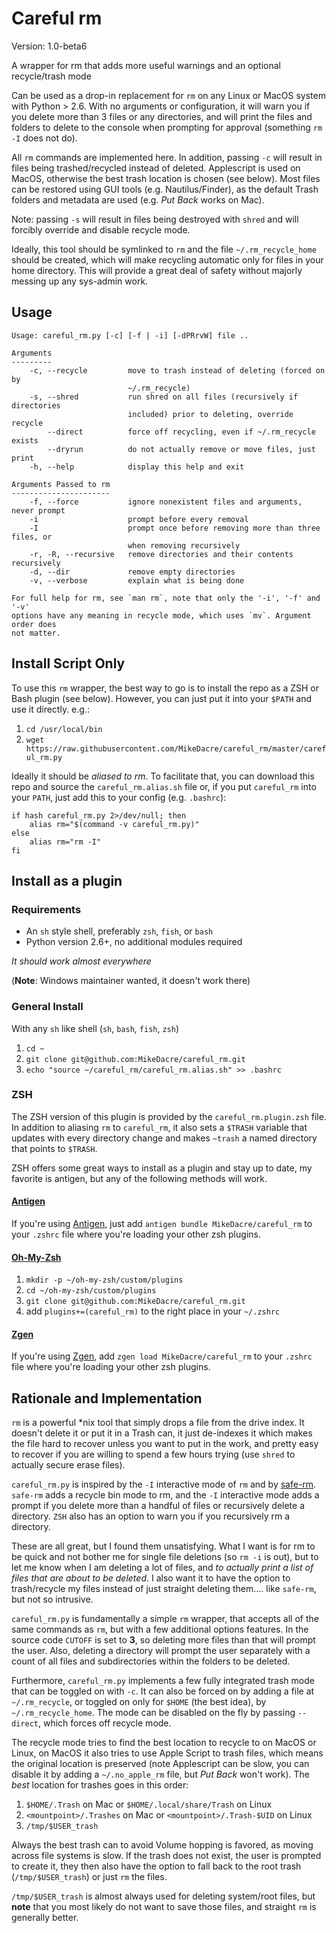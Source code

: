 # Careful rm

Version: 1.0-beta6

A wrapper for rm that adds more useful warnings and an optional recycle/trash mode

Can be used as a drop-in replacement for `rm` on any Linux or MacOS system with
Python > 2.6. With no arguments or configuration, it will warn you if you
delete more than 3 files or any directories, and will print the files and
folders to delete to the console when prompting for approval (something `rm -I`
does not do).

All `rm` commands are implemented here. In addition, passing `-c` will result
in files being trashed/recycled instead of deleted. Applescript is used on
MacOS, otherwise the best trash location is chosen (see below). Most files can
be restored using GUI tools (e.g. Nautilus/Finder), as the default Trash
folders and metadata are used (e.g. *Put Back* works on Mac).

Note: passing `-s` will result in files being destroyed with `shred` and will
forcibly override and disable recycle mode.

Ideally, this tool should be symlinked to `rm` and the file
`~/.rm_recycle_home` should be created, which will make recycling automatic
only for files in your home directory. This will provide a great deal of safety
without majorly messing up any sys-admin work.

## Usage

```
Usage: careful_rm.py [-c] [-f | -i] [-dPRrvW] file ..

Arguments
---------
    -c, --recycle         move to trash instead of deleting (forced on by
                          ~/.rm_recycle)
    -s, --shred           run shred on all files (recursively if directories
                          included) prior to deleting, override recycle
        --direct          force off recycling, even if ~/.rm_recycle exists
        --dryrun          do not actually remove or move files, just print
    -h, --help            display this help and exit

Arguments Passed to rm
----------------------
    -f, --force           ignore nonexistent files and arguments, never prompt
    -i                    prompt before every removal
    -I                    prompt once before removing more than three files, or
                          when removing recursively
    -r, -R, --recursive   remove directories and their contents recursively
    -d, --dir             remove empty directories
    -v, --verbose         explain what is being done

For full help for rm, see `man rm`, note that only the '-i', '-f' and '-v'
options have any meaning in recycle mode, which uses `mv`. Argument order does
not matter.
```

## Install Script Only

To use this `rm` wrapper, the best way to go is to install the repo as a ZSH or
Bash plugin (see below). However, you can just put it into your `$PATH` and use
it directly. e.g.:

1. `cd /usr/local/bin`
2. `wget https://raw.githubusercontent.com/MikeDacre/careful_rm/master/careful_rm.py`

Ideally it should be *aliased to rm*. To facilitate that, you can download this
repo and source the `careful_rm.alias.sh` file or, if you put `careful_rm` into
your `PATH`, just add this to your config (e.g. `.bashrc`):

```shell
if hash careful_rm.py 2>/dev/null; then
    alias rm="$(command -v careful_rm.py)"
else
    alias rm="rm -I"
fi
```
## Install as a plugin

### Requirements

- An `sh` style shell, preferably `zsh`, `fish`, or `bash`
- Python version 2.6+, no additional modules required

*It should work almost everywhere*

(**Note**: Windows maintainer wanted, it doesn't work there)

### General Install

With any `sh` like shell (`sh`, `bash`, `fish`, `zsh`)

1. `cd ~`
2. `git clone git@github.com:MikeDacre/careful_rm.git`
3. `echo "source ~/careful_rm/careful_rm.alias.sh" >> .bashrc`

### ZSH

The ZSH version of this plugin is provided by the `careful_rm.plugin.zsh` file.
In addition to aliasing `rm` to `careful_rm`, it also sets a `$TRASH` variable
that updates with every directory change and makes `~trash` a named directory
that points to `$TRASH`.

ZSH offers some great ways to install as a plugin and stay up to date, my
favorite is antigen, but any of the following methods will work.

#### [Antigen](github.com/zsh-users/antigen)

If you're using [Antigen](github.com/zsh-users/antigen), just add
`antigen bundle MikeDacre/careful_rm` to your `.zshrc` file where you're
loading your other zsh plugins.

#### [Oh-My-Zsh](https://github.com/robbyrussell/oh-my-zsh)

1. `mkdir -p ~/oh-my-zsh/custom/plugins`
2. `cd ~/oh-my-zsh/custom/plugins`
3. `git clone git@github.com:MikeDacre/careful_rm.git`
4. add `plugins+=(careful_rm)` to the right place in your `~/.zshrc`

#### [Zgen](tarjoilija/zgen)

If you're using [Zgen](tarjoilija/zgen), add `zgen load MikeDacre/careful_rm` to your
`.zshrc` file where you're loading your other zsh plugins.

## Rationale and Implementation

`rm` is a powerful *nix tool that simply drops a file from the drive index. It
doesn't delete it or put it in a Trash can, it just de-indexes it which makes
the file hard to recover unless you want to put in the work, and pretty easy to
recover if you are willing to spend a few hours trying (use `shred` to actually
secure erase files).

`careful_rm.py` is inspired by the `-I` interactive mode of `rm` and by
[safe-rm](https://github.com/kaelzhang/shell-safe-rm). `safe-rm` adds a recycle
bin mode to rm, and the `-I` interactive mode adds a prompt if you delete more
than a handful of files or recursively delete a directory. `ZSH` also has an
option to warn you if you recursively rm a directory.

These are all great, but I found them unsatisfying. What I want is for rm to be
quick and not bother me for single file deletions (so `rm -i` is out), but to let
me know when I am deleting a lot of files, and *to actually print a list of files
that are about to be deleted*. I also want it to have the option to trash/recycle
my files instead of just straight deleting them.... like `safe-rm`, but not so
intrusive.

`careful_rm.py` is fundamentally a simple `rm` wrapper, that accepts all of the
same commands as `rm`, but with a few additional options features. In the source
code `CUTOFF` is set to **3**, so deleting more files than that will prompt the
user. Also, deleting a directory will prompt the user separately with a count of
all files and subdirectories within the folders to be deleted.

Furthermore, `careful_rm.py` implements a few fully integrated trash mode that
can be toggled on with `-c`. It can also be forced on by adding a file at
`~/.rm_recycle`, or toggled on only for `$HOME` (the best idea), by
`~/.rm_recycle_home`. The mode can be disabled on the fly by passing `--direct`,
which forces off recycle mode.

The recycle mode tries to find the best location to recycle to on MacOS or
Linux, on MacOS it also tries to use Apple Script to trash files, which means
the original location is preserved (note Applescript can be slow, you can
disable it by adding a `~/.no_apple_rm` file, but *Put Back* won't work). The
*best* location for trashes goes in this order:

1. `$HOME/.Trash` on Mac or `$HOME/.local/share/Trash` on Linux
2. `<mountpoint>/.Trashes` on Mac or `<mountpoint>/.Trash-$UID` on Linux
3. `/tmp/$USER_trash`

Always the best trash can to avoid Volume hopping is favored, as moving across
file systems is slow. If the trash does not exist, the user is prompted to
create it, they then also have the option to fall back to the root trash
(`/tmp/$USER_trash`) or just `rm` the files.

`/tmp/$USER_trash` is almost always used for deleting system/root files, but
**note** that you most likely do not want to save those files, and straight
`rm` is generally better.
